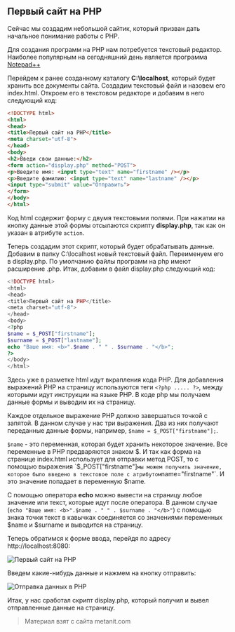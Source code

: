 ## Первый сайт на PHP

Сейчас мы создадим небольшой сайтик, который призван дать начальное понимание работы с PHP.

Для создания программ на PHP нам потребуется текстовый редактор. Наиболее популярным на сегодняшний день является программа [Notepad++](http://notepad-plus-plus.org/download/v6.6.8.html)

Перейдем к ранее созданному каталогу **C:\localhost**, который будет хранить все документы сайта. Создадим текстовый файл и назовем его index.html. Откроем его в текстовом редакторе и добавим в него следующий код:

```html
<!DOCTYPE html>
<html>
<head>
<title>Первый сайт на PHP</title>
<meta charset="utf-8">
</head>
<body>
<h2>Введи свои данные:</h2>
<form action="display.php" method="POST">
<p>Введите имя: <input type="text" name="firstname" /></p>
<p>Введите фамилию: <input type="text" name="lastname" /></p>
<input type="submit" value="Отправить">
</form>
</body>
</html>
```

Код html содержит форму с двумя текстовыми полями. При нажатии на кнопку данные этой формы отсылаются скрипту **display.php**, так как он указан в атрибуте `action`.

Теперь создадим этот скрипт, который будет обрабатывать данные. Добавим в папку C:\localhost новый текстовый файл. Переименуем его в display.php. По умолчанию файлы программ на php имеют расширение .php. Итак, добавим в файл display.php следующий код:

```php
<!DOCTYPE html>
<html>
<head>
<title>Первый сайт на PHP</title>
<meta charset="utf-8">
</head>
<body>
<?php
$name = $_POST["firstname"];
$surname = $_POST["lastname"];
echo "Ваше имя: <b>".$name . " " . $surname . "</b>";
?>
</body>
</html>
```

Здесь уже в разметке html идут вкрапления кода PHP. Для добавления выражений PHP на страницу используются теги `<?php ..... ?>`, между которыми идут инструкции на языке PHP. В коде php мы получаем данные формы и выводим их на страницу.

Каждое отдельное выражение PHP должно завершаться точкой с запятой. В данном случае у нас три выражения. Два из них получают переданные данные формы, например, `$name = $_POST["firstname"];`.

`$name` - это переменная, которая будет хранить некоторое значение. Все переменные в PHP предваряются знаком $. И так как форма на странице index.html использует для отправки метод POST, то с помощью выражения `$_POST["firstname"]` мы можем получить значение, которое было введено в текстовое поле с атрибутом `name="firstname"`. И это значение попадает в переменную $name.

С помощью оператора **echo** можно вывести на страницу любое значение или текст, которые идут после оператора. В данном случае (`echo "Ваше имя: <b>".$name . " " . $surname . "</b>"`) с помощью знака точки текст в кавычках соединяется со значениями переменных $name и $surname и выводится на страницу.

Теперь обратимся к форме ввода, перейдя по адресу http://localhost:8080:

![Первый сайт на PHP](https://metanit.com/web/php/pics/1.22.png)

Введем какие-нибудь данные и нажмем на кнопку отправить:

![Отправка данных в PHP](https://metanit.com/web/php/pics/1.23.png)

Итак, у нас сработал скрипт display.php, который получил и вывел отправленные данные на страницу.


> Материал взят с сайта metanit.com